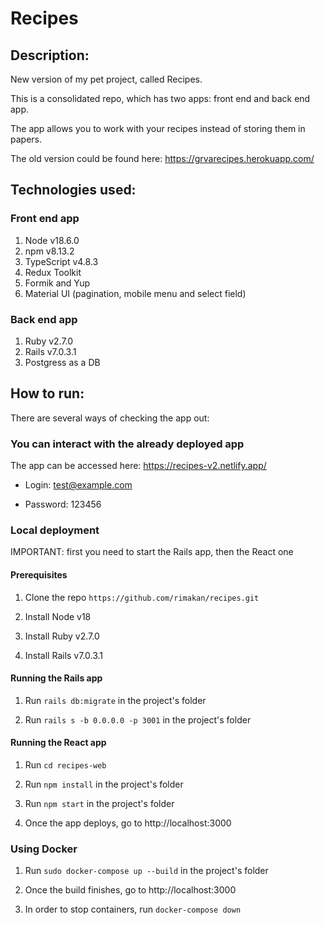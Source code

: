 # Recipes

## Description: 

New version of my pet project, called Recipes. 

This is a consolidated repo, which has two apps: front end and back end app.

The app allows you to work with your recipes instead of storing them in papers.

The old version could be found here: https://grvarecipes.herokuapp.com/

## Technologies used:

### Front end app

1. Node v18.6.0
2. npm v8.13.2
3. TypeScript v4.8.3
4. Redux Toolkit
5. Formik and Yup
6. Material UI (pagination, mobile menu and select field)

### Back end app

1. Ruby v2.7.0
2. Rails v7.0.3.1
3. Postgress as a DB


## How to run:

There are several ways of checking the app out:

### You can interact with the already deployed app

The app can be accessed here: https://recipes-v2.netlify.app/

- Login: test@example.com

- Password: 123456

### Local deployment

IMPORTANT: first you need to start the Rails app, then the React one

#### Prerequisites

1. Clone the repo ```https://github.com/rimakan/recipes.git```

2. Install Node v18

3. Install Ruby v2.7.0

4. Install Rails v7.0.3.1


#### Running the Rails app

1. Run ``` rails db:migrate ``` in the project's folder

2. Run ``` rails s -b 0.0.0.0 -p 3001 ``` in the project's folder


#### Running the React app

1. Run ``` cd recipes-web ```

2. Run ``` npm install ``` in the project's folder

3. Run ``` npm start ``` in the project's folder

4. Once the app deploys, go to http://localhost:3000


### Using Docker

1. Run ``` sudo docker-compose up --build ``` in the project's folder

2. Once the build finishes, go to http://localhost:3000

3. In order to stop containers, run ``` docker-compose down ```
